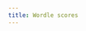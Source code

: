 ```yaml
---
title: Wordle scores
---
```


<p width="100%"><div id="total-wins"></div></p>
<p width="100%"><div id="time-wins-alone"></div></p>
<p width="100%"><div id="time-wins-ties"></div></p>
<p width="100%"><div id="score-histogram"></div></p>


<script src="https://cdn.jsdelivr.net/npm/vega@5"></script>
<script src="https://cdn.jsdelivr.net/npm/vega-lite@5"></script>
<script src="https://cdn.jsdelivr.net/npm/vega-embed@6"></script>
<script src="plots.js"></script>

<script type="text/javascript">
  load_plot("total-wins");
  load_plot("time-wins-alone");
  load_plot("time-wins-ties");
  load_plot("score-histogram");
</script>
